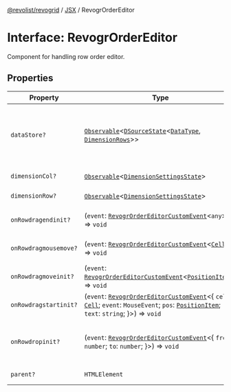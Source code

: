 [@revolist/revogrid](README.md) / [JSX](Namespace.JSX.md) / RevogrOrderEditor

# Interface: RevogrOrderEditor

Component for handling row order editor.

## Properties

| Property | Type | Description | Defined in |
| ------ | ------ | ------ | ------ |
| `dataStore?` | [`Observable`](TypeAlias.Observable.md)\<[`DSourceState`](TypeAlias.DSourceState.md)\<[`DataType`](TypeAlias.DataType.md), [`DimensionRows`](TypeAlias.DimensionRows.md)\>\> | Static stores, not expected to change during component lifetime | [src/components.d.ts:1844](https://github.com/revolist/revogrid/blob/e4a447d6483665fe275065ba5ef60722f4635503/src/components.d.ts#L1844) |
| `dimensionCol?` | [`Observable`](TypeAlias.Observable.md)\<[`DimensionSettingsState`](Interface.DimensionSettingsState.md)\> | Dimension settings X | [src/components.d.ts:1848](https://github.com/revolist/revogrid/blob/e4a447d6483665fe275065ba5ef60722f4635503/src/components.d.ts#L1848) |
| `dimensionRow?` | [`Observable`](TypeAlias.Observable.md)\<[`DimensionSettingsState`](Interface.DimensionSettingsState.md)\> | Dimension settings Y | [src/components.d.ts:1852](https://github.com/revolist/revogrid/blob/e4a447d6483665fe275065ba5ef60722f4635503/src/components.d.ts#L1852) |
| `onRowdragendinit?` | (`event`: [`RevogrOrderEditorCustomEvent`](Interface.RevogrOrderEditorCustomEvent.md)\<`any`\>) => `void` | Row drag ended started | [src/components.d.ts:1856](https://github.com/revolist/revogrid/blob/e4a447d6483665fe275065ba5ef60722f4635503/src/components.d.ts#L1856) |
| `onRowdragmousemove?` | (`event`: [`RevogrOrderEditorCustomEvent`](Interface.RevogrOrderEditorCustomEvent.md)\<[`Cell`](Interface.Cell.md)\>) => `void` | Row mouse move started | [src/components.d.ts:1860](https://github.com/revolist/revogrid/blob/e4a447d6483665fe275065ba5ef60722f4635503/src/components.d.ts#L1860) |
| `onRowdragmoveinit?` | (`event`: [`RevogrOrderEditorCustomEvent`](Interface.RevogrOrderEditorCustomEvent.md)\<[`PositionItem`](Interface.PositionItem.md)\>) => `void` | Row move started | [src/components.d.ts:1864](https://github.com/revolist/revogrid/blob/e4a447d6483665fe275065ba5ef60722f4635503/src/components.d.ts#L1864) |
| `onRowdragstartinit?` | (`event`: [`RevogrOrderEditorCustomEvent`](Interface.RevogrOrderEditorCustomEvent.md)\<\{ `cell`: [`Cell`](Interface.Cell.md); `event`: `MouseEvent`; `pos`: [`PositionItem`](Interface.PositionItem.md); `text`: `string`; \}\>) => `void` | Row drag started | [src/components.d.ts:1868](https://github.com/revolist/revogrid/blob/e4a447d6483665fe275065ba5ef60722f4635503/src/components.d.ts#L1868) |
| `onRowdropinit?` | (`event`: [`RevogrOrderEditorCustomEvent`](Interface.RevogrOrderEditorCustomEvent.md)\<\{ `from`: `number`; `to`: `number`; \}\>) => `void` | Row dragged, new range ready to be applied | [src/components.d.ts:1877](https://github.com/revolist/revogrid/blob/e4a447d6483665fe275065ba5ef60722f4635503/src/components.d.ts#L1877) |
| `parent?` | `HTMLElement` | Parent element | [src/components.d.ts:1884](https://github.com/revolist/revogrid/blob/e4a447d6483665fe275065ba5ef60722f4635503/src/components.d.ts#L1884) |
